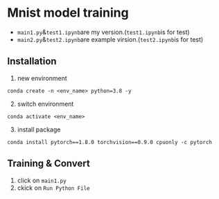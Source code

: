 # Mnist model training
- `main1.py`&`test1.ipynb`are my version.(`test1.ipynb`is for test)
- `main2.py`&`test2.ipynb`are example virsion.(`test2.ipynb`is for test)

## Installation
1. new environment
```
conda create -n <env_name> python=3.8 -y
```
2. switch environment
```
conda activate <env_name>
```
3. install package
```
conda install pytorch==1.8.0 torchvision==0.9.0 cpuonly -c pytorch
```

## Training & Convert
1. click on `main1.py`
2. ckick on `Run Python File`